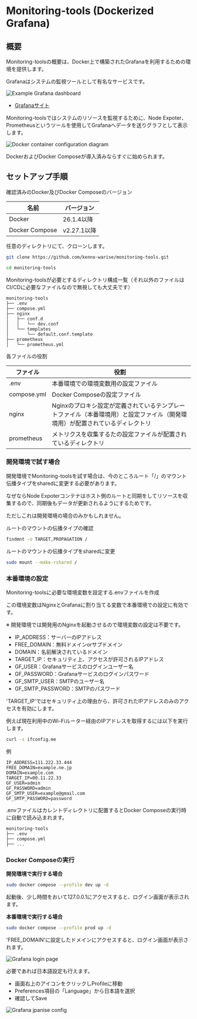 # Monitoring-tools (Dockerized Grafana)

## 概要

Monitoring-toolsの概要は、Docker上で構築されたGrafanaを利用するための環境を提供します。

Grafanaはシステムの監視ツールとして有名なサービスです。

![Example Grafana dashboard](doc/img/grafana_dashboard.jpg)

- [Grafanaサイト](https://grafana.com/ja/)

Monitoring-toolsではシステムのリソースを監視するために、Node Expoter、Prometheusというツールを使用してGrafanaへデータを送りグラフとして表示します。

![Docker container configuration diagram](doc/img/container_diagram.png)

DockerおよびDocker Composeが導入済みならすぐに始められます。

## セットアップ手順

確認済みのDocker及びDocker Composeのバージョン

|名前|バージョン|
|----|----|
|Docker|26.1.4以降|
|Docker Compose|v2.27.1以降|

任意のディレクトリにて、クローンします。

```bash
git clone https://github.com/kenno-warise/monitoring-tools.git

cd monitoring-tools
```

Monitoring-toolsが必要とするディレクトリ構成一覧（それ以外のファイルはCI/CDに必要なファイルなので無視しても大丈夫です）

```
monitoring-tools
├── .env
├── compose.yml
├── nginx
│   ├── conf.d
│   │   └── dev.conf
│   └── templates
│       └── default.conf.template
├── prometheus
│   └── prometheus.yml
```

各ファイルの役割

|ファイル|役割|
|----|----|
|.env |本番環境での環境変数用の設定ファイル |
|compose.yml |Docker Composeの設定ファイル |
|nginx |Nginxのプロキシ設定が定義されているテンプレートファイル（本番環境用）と設定ファイル（開発環境用）が配置されているディレクトリ|
|prometheus |メトリクスを収集するたの設定ファイルが配置されているディレクトリ|

### 開発環境で試す場合

開発環境でMonitoring-toolsを試す場合は、今のところルート「/」のマウント伝播タイプをsharedに変更する必要があります。

なぜならNode Expoterコンテナはホスト側のルートと同期をしてリソースを収集するので、同期後もデータが更新されるようにするためです。

ただしこれは開発環境の場合のみかもしれません。

ルートのマウントの伝播タイプの確認
```bash
findmnt -o TARGET,PROPAGATION /
```

ルートのマウントの伝播タイプをsharedに変更
```bash
sudo mount --make-rshared /
```

### 本番環境の設定

Monitoring-toolsに必要な環境変数を設定する.envファイルを作成

この環境変数はNginxとGrafanaに割り当てる変数で本番環境での設定に有効です。



※ 開発環境では開発用のNginxを起動させるので環境変数の設定は不要です。

- IP_ADDRESS：サーバーのIPアドレス
- FREE_DOMAIN：無料ドメインorサブドメイン
- DOMAIN：名前解決されているドメイン
- TARGET_IP：セキュリティ上、アクセスが許可されるIPアドレス
- GF_USER：Grafanaサービスのログインユーザー名
- GF_PASSWORD：Grafanaサービスのログインパスワード
- GF_SMTP_USER：SMTPのユーザー名
- GF_SMTP_PASSWORD：SMTPのパスワード

'TARGET_IP'ではセキュリティ上の理由から、許可されたIPアドレスのみのアクセスを有効にします。

例えば現在利用中のWi-Fiルーター経由のIPアドレスを取得するには以下を実行します。

```bash
curl -s ifconfig.me
```

例

```
IP_ADDRESS=111.222.33.444
FREE_DOMAIN=example.ne.jp
DOMAIN=example.com
TARGET_IP=00.11.22.33
GF_USER=admin
GF_PASSWORD=admin
GF_SMTP_USER=example@gmail.com
GF_SMTP_PASSWORD=password
```

.envファイルはカレントディレクトリに配置するとDocker Composeの実行時に自動で読み込まれます。


```
monitoring-tools
├── .env
├── compose.yml
├── ...
```

### Docker Composeの実行

**開発環境で実行する場合**

```bash
sudo docker compose --profile dev up -d
```

起動後、少し時間をおいて127.0.0.1にアクセスすると、ログイン画面が表示されます。

**本番環境で実行する場合**

```bash
sudo docker compose --profile prod up -d
```

'FREE_DOMAIN'に設定したドメインにアクセスすると、ログイン画面が表示されます。

![Grafana login page](doc/img/grafana_login.jpg)

必要であれば日本語設定も行えます。

- 画面右上のアイコンをクリックしProfileに移動
- Preferences項目の「Language」から日本語を選択
- 確認してSave

![Grafana jpanise config](doc/img/grafana_jp_config.jpg)

